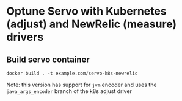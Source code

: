 # Optune Servo with Kubernetes (adjust) and NewRelic (measure) drivers

## Build servo container
```
docker build . -t example.com/servo-k8s-newrelic
```

Note: this version has support for `jvm` encoder and uses the `java_args_encoder` branch of the k8s adjust driver
